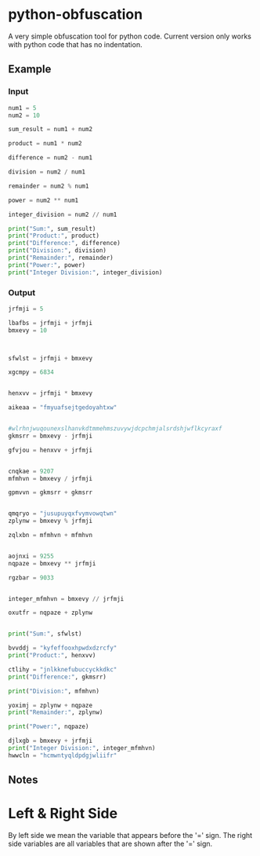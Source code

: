 # python-obfuscation
A very simple obfuscation tool for python code. Current version only works with python code that has no indentation.

## Example
### Input
```python
num1 = 5
num2 = 10

sum_result = num1 + num2

product = num1 * num2

difference = num2 - num1

division = num2 / num1

remainder = num2 % num1

power = num2 ** num1

integer_division = num2 // num1

print("Sum:", sum_result)
print("Product:", product)
print("Difference:", difference)
print("Division:", division)
print("Remainder:", remainder)
print("Power:", power)
print("Integer Division:", integer_division)
```
### Output
```python
jrfmji = 5

lbafbs = jrfmji + jrfmji
bmxevy = 10



sfwlst = jrfmji + bmxevy

xgcmpy = 6834


henxvv = jrfmji * bmxevy

aikeaa = "fmyuafsejtgedoyahtxw"


#wlrhnjwuqounexslhanvkdtmmehmszuvywjdcpchmjalsrdshjwflkcyraxf
gkmsrr = bmxevy - jrfmji

gfvjou = henxvv + jrfmji


cnqkae = 9207
mfmhvn = bmxevy / jrfmji

gpmvvn = gkmsrr + gkmsrr


qmqryo = "jusupuyqxfvymvowqtwn"
zplynw = bmxevy % jrfmji

zqlxbn = mfmhvn + mfmhvn


aojnxi = 9255
nqpaze = bmxevy ** jrfmji

rgzbar = 9033


integer_mfmhvn = bmxevy // jrfmji

oxutfr = nqpaze + zplynw


print("Sum:", sfwlst)

bvvddj = "kyfeffooxhpwdxdzrcfy"
print("Product:", henxvv)

ctlihy = "jnlkknefubuccyckkdkc"
print("Difference:", gkmsrr)

print("Division:", mfmhvn)

yoximj = zplynw + nqpaze
print("Remainder:", zplynw)

print("Power:", nqpaze)

djlxgb = bmxevy + jrfmji
print("Integer Division:", integer_mfmhvn)
hwwcln = "hcmwntyqldpdgjwliifr"

```
## Notes
# Left & Right Side
By left side we mean the variable that appears before the '=' sign. The right side variables are all variables that are shown after the '=' sign.
